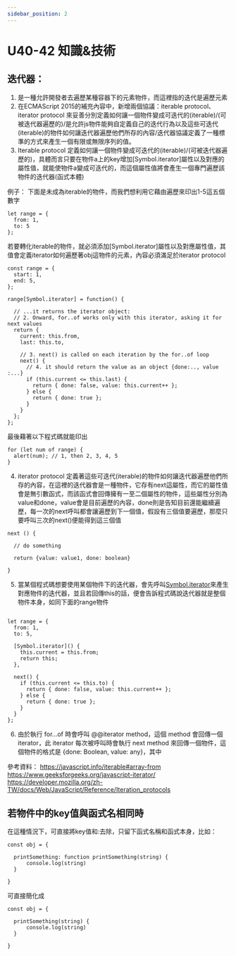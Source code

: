 ```yaml
---
sidebar_position: 2
---
```


# U40-42 知識&技術
## 迭代器：
1. 是一種允許開發者去遍歷某種容器下的元素物件，而這裡指的迭代是遍歷元素
2. 在ECMAScript 2015的補充內容中，新增兩個協議：iterable protocol、iterator protocol 來妥善分別定義如何讓一個物件變成可迭代的(iterable)/(可被迭代器遍歷的)/是允許js物件能夠自定義自己的迭代行為以及這些可迭代(iterable)的物件如何讓迭代器遍歷他們所存的內容/迭代器協議定義了一種標準的方式來產生一個有限或無限序列的值。
3. Iterable protocol 定義如何讓一個物件變成可迭代的(iterable)/(可被迭代器遍歷的)，具體而言只要在物件a上的key增加[Symbol.iterator]屬性以及對應的屬性值，就能使物件a變成可迭代的，而這個屬性值將會產生一個專門遍歷該物件的迭代器(函式本體)


例子： 下面是未成為iterable的物件，而我們想利用它藉由遍歷來印出1-5這五個數字

```
let range = {
  from: 1,
  to: 5
};
```

若要轉化iterable的物件，就必須添加[Symbol.iterator]屬性以及對應屬性值，其值會定義iterator如何遍歷著obj這物件的元素，內容必須滿足於iterator protocol

```
const range = {
  start: 1,
  end: 5,
};

range[Symbol.iterator] = function() {

  // ...it returns the iterator object:
  // 2. Onward, for..of works only with this iterator, asking it for next values
  return {
    current: this.from,
    last: this.to,

    // 3. next() is called on each iteration by the for..of loop
    next() {
      // 4. it should return the value as an object {done:.., value :...}
      if (this.current <= this.last) {
        return { done: false, value: this.current++ };
      } else {
        return { done: true };
      }
    }
  };
};

```

最後藉著以下程式碼就能印出
```
for (let num of range) {
  alert(num); // 1, then 2, 3, 4, 5
}
```

4. iterator protocol 定義著這些可迭代(iterable)的物件如何讓迭代器遍歷他們所存的內容，在這裡的迭代器會是一種物件，它存有next這屬性，而它的屬性值會是無引數函式，而該函式會回傳擁有一至二個屬性的物件，這些屬性分別為value和done，value會是目前遍歷的內容，done則是告知目前還能繼續遍歷，每一次的next呼叫都會讓遍歷到下一個值，假設有三個值要遍歷，那麼只要呼叫三次的next()便能得到這三個值

```
next () {

  // do something

  return {value: value1, done: boolean}

}

```
 

5. 當某個程式碼想要使用某個物件下的迭代器，會先呼叫[Symbol.iterator]()來產生對應物件的迭代器，並且若回傳this的話，便會告訴程式碼說迭代器就是整個物件本身，如同下面的range物件

```

let range = {
  from: 1,
  to: 5,

  [Symbol.iterator]() {
    this.current = this.from;
    return this;
  },

  next() {
    if (this.current <= this.to) {
      return { done: false, value: this.current++ };
    } else {
      return { done: true };
    }
  }
};
```

6. 由於執行 for...of 時會呼叫 @@iterator method，這個 method 會回傳一個 iterator，此 iterator 每次被呼叫時會執行 next method 來回傳一個物件，這個物件的格式是 {done: Boolean, value: any}，其中



參考資料：
https://javascript.info/iterable#array-from
https://www.geeksforgeeks.org/javascript-iterator/
https://developer.mozilla.org/zh-TW/docs/Web/JavaScript/Reference/Iteration_protocols


## 若物件中的key值與函式名相同時
在這種情況下，可直接將key值和:去除，只留下函式名稱和函式本身，比如：


```
const obj = {

  printSomething: function printSomething(string) {
      console.log(string)
  }

}

```

可直接簡化成


```
const obj = {

  printSomething(string) {
      console.log(string)
  }

}

```
